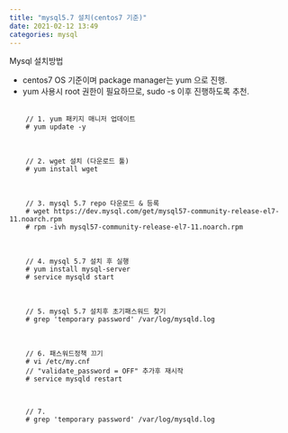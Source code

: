 ```yaml
---
title: "mysql5.7 설치(centos7 기준)"
date: 2021-02-12 13:49
categories: mysql
---
```

Mysql 설치방법
- centos7 OS 기준이며 package manager는 yum 으로 진행.
- yum 사용시 root 권한이 필요하므로, sudo -s 이후 진행하도록 추천.
<pre>
  <code>
    // 1. yum 패키지 매니저 업데이트
    # yum update -y
  </code>
</pre>
<pre>
  <code>
    // 2. wget 설치 (다운로드 툴)
    # yum install wget
  </code>
</pre>
<pre>
  <code>
    // 3. mysql 5.7 repo 다운로드 & 등록
    # wget https://dev.mysql.com/get/mysql57-community-release-el7-11.noarch.rpm
    # rpm -ivh mysql57-community-release-el7-11.noarch.rpm
  </code>
</pre>
<pre>
  <code>
    // 4. mysql 5.7 설치 후 실행
    # yum install mysql-server
    # service mysqld start
  </code>
</pre>
<pre>
  <code>
    // 5. mysql 5.7 설치후 초기패스워드 찾기
    # grep 'temporary password' /var/log/mysqld.log
  </code>
</pre>
<pre>
  <code>
    // 6. 패스워드정책 끄기
    # vi /etc/my.cnf
    // "validate_password = OFF" 추가후 재시작
    # service mysqld restart
  </code>
</pre>
<pre>
  <code>
    // 7. 
    # grep 'temporary password' /var/log/mysqld.log
  </code>
</pre>



